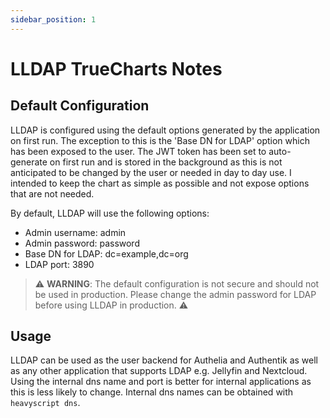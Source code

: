 ```yaml
---
sidebar_position: 1
---
```


# LLDAP TrueCharts Notes

## Default Configuration

LLDAP is configured using the default options generated by the application on first run. The exception to this is the 'Base DN for LDAP' option which has been exposed to the user. The JWT token has been set to auto-generate on first run and is stored in the background as this is not anticipated to be changed by the user or needed in day to day use. I intended to keep the chart as simple as possible and not expose options that are not needed.

By default, LLDAP will use the following options:

- Admin username: admin
- Admin password: password
- Base DN for LDAP: dc=example,dc=org
- LDAP port: 3890

> ⚠️ **WARNING**: The default configuration is not secure and should not be used in production. Please change the admin password for LDAP before using LLDAP in production. ⚠️

## Usage

LLDAP can be used as the user backend for Authelia and Authentik as well as any other application that supports LDAP e.g. Jellyfin and Nextcloud. Using the internal dns name and port is better for internal applications as this is less likely to change. Internal dns names can be obtained with `heavyscript dns`.
